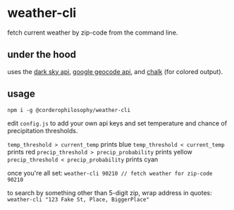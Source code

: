 # weather-cli
fetch current weather by zip-code from the command line.

## under the hood
uses the [dark sky api](https://darksky.net/), [google geocode api](https://developers.google.com/maps/documentation/geocoding/intro), and [chalk](https://npm.im/chalk) (for colored output). 

## usage
`npm i -g @corderophilosophy/weather-cli`

edit `config.js` to add your own api keys and set temperature and chance of precipitation thresholds.

`temp_threshold > current_temp` prints blue
`temp_threshold < current_temp` prints red
`precip_threshold > precip_probability` prints yellow
`precip_threshold < precip_probability` prints cyan

once you're all set:
`weather-cli 90210 // fetch weather for zip-code 90210`

to search by something other than 5-digit zip, wrap address in quotes:
`weather-cli "123 Fake St, Place, BiggerPlace"`
